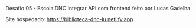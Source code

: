 Desafio 05 - Escola DNC 
Integrar API com frontend
feito por Lucas Gadelha

Site hospedado: https://biblioteca-dnc-lu.netlify.app

